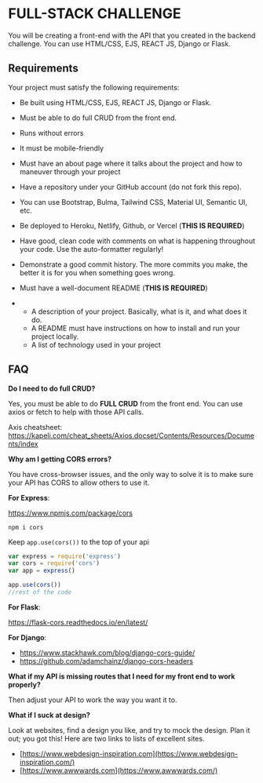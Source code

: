 # FULL-STACK CHALLENGE

You will be creating a front-end with the API that you created in the backend challenge. You can use HTML/CSS, EJS, REACT JS, Django or Flask. 

## Requirements

Your project must satisfy the following requirements:

- Be built using HTML/CSS, EJS, REACT JS, Django or Flask.

- Must be able to do full CRUD from the front end.

- Runs without errors

- It must be mobile-friendly

- Must have an about page where it talks about the project and how to maneuver through your project

- Have a repository under your GitHub account (do not fork this repo).

- You can use Bootstrap, Bulma, Tailwind CSS, Material UI, Semantic UI, etc. 

- Be deployed to Heroku, Netlify, Github, or Vercel (**THIS IS REQUIRED**)

- Have good, clean code with comments on what is happening throughout your code. Use the auto-formatter regularly!

- Demonstrate a good commit history. The more commits you make, the better it is for you when something goes wrong.

- Must have a well-document README (**THIS IS REQUIRED**)

- - A description of your project. Basically, what is it, and what does it do.
  - A README must have instructions on how to install and run your project locally.
  - A list of technology used in your project

## FAQ

**Do I need to do full CRUD?**

Yes, you must be able to do **FULL CRUD** from the front end. You can use axios or fetch to help with those API calls.

Axis cheatsheet: https://kapeli.com/cheat_sheets/Axios.docset/Contents/Resources/Documents/index

**Why am I getting CORS errors?**

You have cross-browser issues, and the only way to solve it is to make sure your API has CORS to allow others to use it.



**For Express**:

https://www.npmjs.com/package/cors

```
npm i cors
```

Keep `app.use(cors())` to the top of your api

```javascript
var express = require('express')
var cors = require('cors')
var app = express()

app.use(cors())
//rest of the code
```



**For Flask**:

https://flask-cors.readthedocs.io/en/latest/

**For Django**:

- https://www.stackhawk.com/blog/django-cors-guide/
- https://github.com/adamchainz/django-cors-headers



**What if my API is missing routes that I need for my front end to work properly?**

Then adjust your API to work the way you want it to.

**What if I suck at design?**

Look at websites, find a design you like, and try to mock the design. Plan it out; you got this! Here are two links to lists of excellent sites.

- [https://www.webdesign-inspiration.com](https://www.webdesign-inspiration.com/)
- [https://www.awwwards.com](https://www.awwwards.com/)

